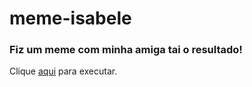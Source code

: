 # meme-isabele

<h3>Fiz um meme com minha amiga tai o resultado!</h3>
Clique <a href="https://jpoliveiradev.github.io/meme-Isabele/index.html">aqui</a> para executar.
